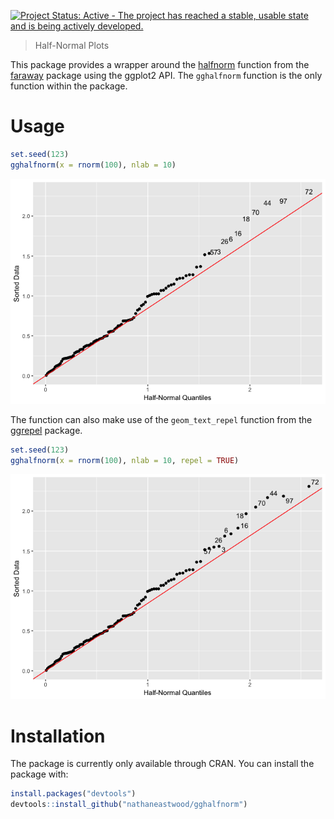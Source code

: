 
<!-- README.md is generated from README.Rmd. Please edit that file -->
[![Project Status: Active - The project has reached a stable, usable state and is being actively developed.](http://www.repostatus.org/badges/latest/active.svg)](http://www.repostatus.org/#active)

> Half-Normal Plots

This package provides a wrapper around the [halfnorm](https://github.com/cran/faraway/blob/master/R/faraway.R#L78) function from the [faraway](https://github.com/cran/faraway) package using the ggplot2 API. The `gghalfnorm` function is the only function within the package.

Usage
=====

``` r
set.seed(123)
gghalfnorm(x = rnorm(100), nlab = 10)
```

![](README-non_repel-1.png)

The function can also make use of the `geom_text_repel` function from the [ggrepel](https://github.com/slowkow/ggrepel) package.

``` r
set.seed(123)
gghalfnorm(x = rnorm(100), nlab = 10, repel = TRUE)
```

![](README-repel-1.png)

Installation
============

The package is currently only available through CRAN. You can install the package with:

``` r
install.packages("devtools")
devtools::install_github("nathaneastwood/gghalfnorm")
```
